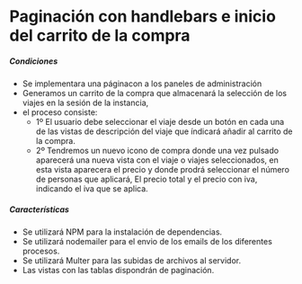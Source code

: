 <h1>Paginación con handlebars e inicio del carrito de la compra</h1>

<h5>Condiciones</h5>
<ul>
<li>Se implementara una páginacon a los paneles de administración
<li>Generamos un carrito de la compra que almacenará la selección de los viajes en la sesión de la instancia,
<li>el proceso consiste:
<ul>
<li>1º El usuario debe seleccionar el viaje desde un botón en cada una de las vistas de descripción del viaje que índicará
añadir al carrito de la compra.
<li>2º Tendremos un nuevo icono de compra donde una vez pulsado aparecerá una nueva vista con el viaje o viajes seleccionados,
en esta vista aparecera el precio y donde prodrá seleccionar el número de personas que aplicará, El precio total y el precio
con iva, indicando el iva que se aplica.
</li>
</ul>
</ul>
<h5>Características</h5>
<ul>
<li>Se utilizará NPM para la instalación de dependencias.
<li>Se utilizará nodemailer para el envio de los emails de los diferentes procesos.
<li>Se utilizará Multer para las subidas de archivos al servidor.
<li>Las vistas con las tablas dispondrán de paginación.

